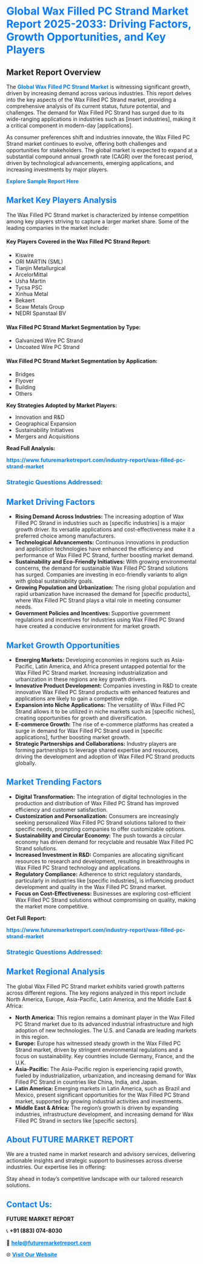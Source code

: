 <h1 style="color: #007BFF;">Global Wax Filled PC Strand Market Report 2025-2033: Driving Factors, Growth Opportunities, and Key Players</h1>

<section id="overview">
<h2>Market Report Overview</h2>
<p>The <a href="https://www.futuremarketreport.com/industry-report/wax-filled-pc-strand-market" style="color: #007BFF; text-decoration: none;"><strong>Global Wax Filled PC Strand Market</strong></a> is witnessing significant growth, driven by increasing demand across various industries. This report delves into the key aspects of the Wax Filled PC Strand market, providing a comprehensive analysis of its current status, future potential, and challenges. The demand for Wax Filled PC Strand has surged due to its wide-ranging applications in industries such as [insert industries], making it a critical component in modern-day [applications].</p>
<p>As consumer preferences shift and industries innovate, the Wax Filled PC Strand market continues to evolve, offering both challenges and opportunities for stakeholders. The global market is expected to expand at a substantial compound annual growth rate (CAGR) over the forecast period, driven by technological advancements, emerging applications, and increasing investments by major players.</p>
</section>

<section id="overview">
<p><a href="https://www.futuremarketreport.com/request-sample/reportId=60803" style="color: #007BFF; text-decoration: none;"><strong>Explore Sample Report Here</strong></a></p>
</section>

<section id="key-players">
<h2 style="color: #007BFF;">Market Key Players Analysis</h2>
<p>The Wax Filled PC Strand market is characterized by intense competition among key players striving to capture a larger market share. Some of the leading companies in the market include:</p>
<h4>Key Players Covered in the Wax Filled PC Strand Report:</h4>
<ul><li>Kiswire</li><li>ORI MARTIN (SML)</li><li>Tianjin Metallurgical</li><li>ArcelorMittal</li><li>Usha Martin</li><li>Tycsa PSC</li><li>Xinhua Metal</li><li>Bekaert</li><li>Scaw Metals Group</li><li>NEDRI Spanstaal BV</li></ul>
<h4>Wax Filled PC Strand Market Segmentation by Type:</h4>
<ul><li>Galvanized Wire PC Strand</li><li>Uncoated Wire PC Strand</li></ul>

<h4>Wax Filled PC Strand Market Segmentation by Application:</h4>
<ul><li>Bridges</li><li>Flyover</li><li>Building</li><li>Others</li></ul>
<p><strong>Key Strategies Adopted by Market Players:</strong></p>
<ul>
<li>Innovation and R&D</li>
<li>Geographical Expansion</li>
<li>Sustainability Initiatives</li>
<li>Mergers and Acquisitions</li>
</ul>
</section>

<section>
<p><strong>Read Full Analysis: </strong></p><a href="https://www.futuremarketreport.com/industry-report/wax-filled-pc-strand-market" style="color: #007BFF; text-decoration: none;"><strong>https://www.futuremarketreport.com/industry-report/wax-filled-pc-strand-market</strong></a>
<h3 style="color: #007BFF;">Strategic Questions Addressed:</h3>
</section>

<section id="driving-factors">
<h2 style="color: #007BFF;">Market Driving Factors</h2>
<ul>
<li><strong>Rising Demand Across Industries:</strong> The increasing adoption of Wax Filled PC Strand in industries such as [specific industries] is a major growth driver. Its versatile applications and cost-effectiveness make it a preferred choice among manufacturers.</li>
<li><strong>Technological Advancements:</strong> Continuous innovations in production and application technologies have enhanced the efficiency and performance of Wax Filled PC Strand, further boosting market demand.</li>
<li><strong>Sustainability and Eco-Friendly Initiatives:</strong> With growing environmental concerns, the demand for sustainable Wax Filled PC Strand solutions has surged. Companies are investing in eco-friendly variants to align with global sustainability goals.</li>
<li><strong>Growing Population and Urbanization:</strong> The rising global population and rapid urbanization have increased the demand for [specific products], where Wax Filled PC Strand plays a vital role in meeting consumer needs.</li>
<li><strong>Government Policies and Incentives:</strong> Supportive government regulations and incentives for industries using Wax Filled PC Strand have created a conducive environment for market growth.</li>
</ul>
</section>

<section id="growth-opportunities">
<h2 style="color: #007BFF;">Market Growth Opportunities</h2>
<ul>
<li><strong>Emerging Markets:</strong> Developing economies in regions such as Asia-Pacific, Latin America, and Africa present untapped potential for the Wax Filled PC Strand market. Increasing industrialization and urbanization in these regions are key growth drivers.</li>
<li><strong>Innovative Product Development:</strong> Companies investing in R&D to create innovative Wax Filled PC Strand products with enhanced features and applications are likely to gain a competitive edge.</li>
<li><strong>Expansion into Niche Applications:</strong> The versatility of Wax Filled PC Strand allows it to be utilized in niche markets such as [specific niches], creating opportunities for growth and diversification.</li>
<li><strong>E-commerce Growth:</strong> The rise of e-commerce platforms has created a surge in demand for Wax Filled PC Strand used in [specific applications], further boosting market growth.</li>
<li><strong>Strategic Partnerships and Collaborations:</strong> Industry players are forming partnerships to leverage shared expertise and resources, driving the development and adoption of Wax Filled PC Strand products globally.</li>
</ul>
</section>

<section id="trending-factors">
<h2 style="color: #007BFF;">Market Trending Factors</h2>
<ul>
<li><strong>Digital Transformation:</strong> The integration of digital technologies in the production and distribution of Wax Filled PC Strand has improved efficiency and customer satisfaction.</li>
<li><strong>Customization and Personalization:</strong> Consumers are increasingly seeking personalized Wax Filled PC Strand solutions tailored to their specific needs, prompting companies to offer customizable options.</li>
<li><strong>Sustainability and Circular Economy:</strong> The push towards a circular economy has driven demand for recyclable and reusable Wax Filled PC Strand solutions.</li>
<li><strong>Increased Investment in R&D:</strong> Companies are allocating significant resources to research and development, resulting in breakthroughs in Wax Filled PC Strand technology and applications.</li>
<li><strong>Regulatory Compliance:</strong> Adherence to strict regulatory standards, particularly in industries like [specific industries], is influencing product development and quality in the Wax Filled PC Strand market.</li>
<li><strong>Focus on Cost-Effectiveness:</strong> Businesses are exploring cost-efficient Wax Filled PC Strand solutions without compromising on quality, making the market more competitive.</li>
</ul>
</section>

<section>
<p><strong>Get Full Report: </strong></p><a href="https://www.futuremarketreport.com/industry-report/wax-filled-pc-strand-market" style="color: #007BFF; text-decoration: none;"><strong>https://www.futuremarketreport.com/industry-report/wax-filled-pc-strand-market</strong></a>
<h3 style="color: #007BFF;">Strategic Questions Addressed:</h3>
</section>


<section id="regional-analysis">
<h2 style="color: #007BFF;">Market Regional Analysis</h2>
<p>The global Wax Filled PC Strand market exhibits varied growth patterns across different regions. The key regions analyzed in this report include North America, Europe, Asia-Pacific, Latin America, and the Middle East & Africa:</p>
<ul>
<li><strong>North America:</strong> This region remains a dominant player in the Wax Filled PC Strand market due to its advanced industrial infrastructure and high adoption of new technologies. The U.S. and Canada are leading markets in this region.</li>
<li><strong>Europe:</strong> Europe has witnessed steady growth in the Wax Filled PC Strand market, driven by stringent environmental regulations and a focus on sustainability. Key countries include Germany, France, and the U.K.</li>
<li><strong>Asia-Pacific:</strong> The Asia-Pacific region is experiencing rapid growth, fueled by industrialization, urbanization, and increasing demand for Wax Filled PC Strand in countries like China, India, and Japan.</li>
<li><strong>Latin America:</strong> Emerging markets in Latin America, such as Brazil and Mexico, present significant opportunities for the Wax Filled PC Strand market, supported by growing industrial activities and investments.</li>
<li><strong>Middle East & Africa:</strong> The region’s growth is driven by expanding industries, infrastructure development, and increasing demand for Wax Filled PC Strand in sectors like [specific sectors].</li>
</ul>
</section>

<footer>
<h2 style="color: #007BFF;">About FUTURE MARKET REPORT</h2>
<p>We are a trusted name in market research and advisory services, delivering actionable insights and strategic support to businesses across diverse industries. Our expertise lies in offering:</p>

<p>Stay ahead in today’s competitive landscape with our tailored research solutions.</p>

<h2 style="color: #007BFF;">Contact Us:</h2>
<p><strong>FUTURE MARKET REPORT</strong></p>
<p>📞 <strong>+91 (883) 074-8030</strong></p>
<p>📧 <strong><a href="mailto:help@futuremarketreport.com" style="color: #007BFF;">help@futuremarketreport.com</a></strong></p>
<p>🌐 <strong><a href="https://www.futuremarketreport.com/" style="color: #007BFF;">Visit Our Website</a></strong></p>
</footer>
